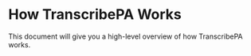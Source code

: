 # How TranscribePA Works

This document will give you a high-level overview of how TranscribePA works.
